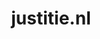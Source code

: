 ---
layout: post
title:  "justitie.nl"
internal_url:  "/dutchgov/justitie.nl.html"
subdomains_count: 16
all_subdomains_count: 22
urls_count: 5
ssl_rank: 0
http_rank: 50
url_link: /data/justitie.nl/urls.txt
all_subdomains_link: /data/justitie.nl/all_subdomains.txt
subdomains_link: /data/justitie.nl/subdomains.txt
categories: dutchgov
---